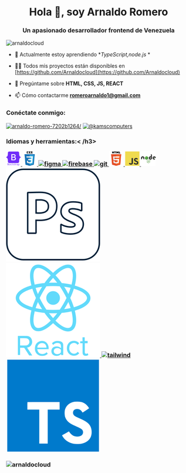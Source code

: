 <h1 align="center">Hola 👋, soy Arnaldo Romero</h1>
<h3 align="center">Un apasionado desarrollador frontend de Venezuela</h3>

<p align="left"> <img src= "https://komarev.com/ghpvc/?username=arnaldocloud&label=Profile%20views&color=0e75b6&style=flat" alt="arnaldocloud" /> </p>

- 🌱 Actualmente estoy aprendiendo **TypeScript,node.js* *

- 👨‍💻 Todos mis proyectos están disponibles en [https://github.com/Arnaldocloud](https://github.com/Arnaldocloud)

- 💬 Pregúntame sobre **HTML, CSS, JS, REACT**

- 📫 Cómo contactarme **romeroarnaldo1@gmail.com**

<h3 align="left">Conéctate conmigo:</h3>
<p align="left">
<a href="https://linkedin. com/in/arnaldo-romero-7202b1264/" target="blank"><img align="center" src="https://raw.githubusercontent.com/rahuldkjain/github-profile-readme-generator/master/src /images/icons/Social/linked-in-alt.svg" alt="arnaldo-romero-7202b1264/" height="30" width="40" /></a>
<a href="https:// www.youtube.com/c/@kamscomputers" target="blank"><img align="center" src="https://raw.githubusercontent.com/rahuldkjain/github-profile-readme-generator/master/src /images/icons/Social/youtube.svg" alt="@kamscomputers" height="30" width="40" /></a>
</p>

<h3 align="left">Idiomas y herramientas:< /h3>
<p align="left"> <a href="https://getbootstrap.com" target="_blank" rel="noreferrer"> <img src="https://raw.githubusercontent.com/devicons/devicon/master/icons/bootstrap/bootstrap-plain-wordmark.svg" alt="bootstrap" width="40" height="40"/> </a> <a href="https://www.w3schools.com/css/" target="_blank" rel="noreferrer"> <img src="https://raw.githubusercontent.com/devicons/devicon/master/icons/css3/css3-original-wordmark.svg" alt="css3" width="40" height="40"/> </a> <a href="https://www.figma.com/" target="_blank" rel="noreferrer"> <img src="https://www.vectorlogo.zone/logos/figma/figma-icon.svg" alt="figma" width="40" height="40"/> </a> <a href="https://firebase.google.com/" target="_blank" rel="noreferrer"> <img src="https://www.vectorlogo.zone/logos/firebase/firebase-icon.svg" alt="firebase" width="40" height="40"/> </a> <a href="https://git-scm.com/" target="_blank" rel="noreferrer"> <img src="https://www.vectorlogo.zone/logos/git-scm/git-scm-icon.svg" alt="git" width="40" height="40"/> </a> <a href="https://www.w3.org/html/" target="_blank" rel="noreferrer"> <img src="https://raw.githubusercontent.com/devicons/devicon/master/icons/html5/html5-original-wordmark.svg" alt="html5" width="40" height="40"/> </a> <a href="https://developer.mozilla.org/es-ES/docs/Web/JavaScript" target="_blank" rel="noreferrer"> <img src="https://raw.githubusercontent.com/devicons/devicon/master/icons/javascript/javascript-original.svg" alt="javascript" width="40" height="40"/> </a> <a href="https://nodejs.org" target="_blank" rel="noreferrer"> <img src="https://raw.githubusercontent.com/devicons/devicon/master/icons/nodejs/nodejs-original-wordmark.svg" alt="nodejs" width="40" height="40"/> </a> <a href="https://www.photoshop.com/es" target="_blank" rel="noreferrer"> <img src="https://raw.githubusercontent.com/devicons/devicon/master/icons/photoshop/photoshop-line.svg" alt="photoshop" ancho="40" alto="40"/> </a> <a href="https://reactjs.org/" target="_blank" rel="noreferrer"> <img src="https://raw.githubusercontent.com/devicons/devicon/master/icons/react/react-original-wordmark.svg" alt="react" ancho="40" alto="40"/> </a> <a href="https://tailwindcss.com/" target="_blank" rel="noreferrer"> <img src="https://www.vectorlogo.zone/logos/tailwindcss/tailwindcss-icon.svg" alt="tailwind" ancho="40" alto="40"/> </a> <a href="https://www.typescriptlang.org/" target="_blank" rel="noreferrer"> <img src="https://raw.githubusercontent.com/devicons/devicon/master/icons/typescript/typescript-original.svg" alt="typescript" ancho="40" alto="40"/> </a> </p>

<p> <img align="center" src="https://github-readme-stats.vercel.app/api?username=arnaldocloud&show_icons=true&locale=en" alt="arnaldocloud" /></p>
